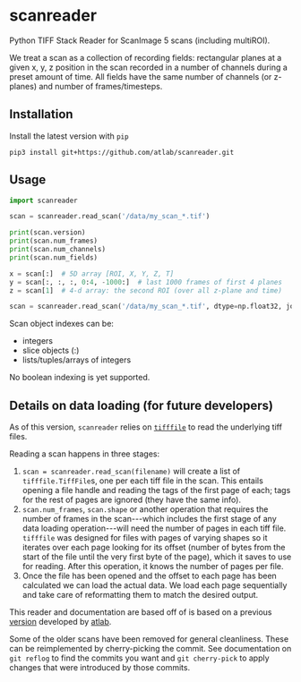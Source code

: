 # scanreader

Python TIFF Stack Reader for ScanImage 5 scans (including multiROI).

We treat a scan as a collection of recording fields:
rectangular planes at a given x, y, z position in the scan
recorded in a number of channels during a preset amount of time.
All fields have the same number of channels (or z-planes) and number of frames/timesteps.

## Installation

Install the latest version with `pip`

```shell
pip3 install git+https://github.com/atlab/scanreader.git
```

## Usage

```python
import scanreader

scan = scanreader.read_scan('/data/my_scan_*.tif')

print(scan.version)
print(scan.num_frames)
print(scan.num_channels)
print(scan.num_fields)

x = scan[:]  # 5D array [ROI, X, Y, Z, T]
y = scan[:, :, :, 0:4, -1000:]  # last 1000 frames of first 4 planes
z = scan[1]  # 4-d array: the second ROI (over all z-plane and time)

scan = scanreader.read_scan('/data/my_scan_*.tif', dtype=np.float32, join_contiguous=True)
```

Scan object indexes can be:

- integers
- slice objects (:)
- lists/tuples/arrays of integers

No boolean indexing is yet supported.

## Details on data loading (for future developers)

As of this version, `scanreader` relies on [`tifffile`](https://pypi.org/project/tifffile/) to read the underlying tiff files.

Reading a scan happens in three stages:
1. `scan = scanreader.read_scan(filename)` will create a list of `tifffile.TiffFile`s, one per each tiff file in the scan. This entails opening a file handle and reading the tags of the first page of each; tags for the rest of pages are ignored (they have the same info).
2. `scan.num_frames`, `scan.shape` or another operation that requires the number of frames in the scan---which includes the first stage of any data loading operation---will need the number of pages in each tiff file. `tifffile` was designed for files with pages of varying shapes so it iterates over each page looking for its offset (number of bytes from the start of the file until the very first byte of the page), which it saves to use for reading. After this operation, it knows the number of pages per file.
3. Once the file has been opened and the offset to each page has been calculated we can load the actual data. We load each page sequentially and take care of reformatting them to match the desired output.

This reader and documentation are based off of  is based on a previous [version](https://github.com/atlab/scanreader) developed by [atlab](https://github.com/atlab/).

Some of the older scans have been removed for general cleanliness. These can be reimplemented by cherry-picking the commit. See documentation on `git reflog` to find the commits you want and `git cherry-pick` to apply changes that were introduced by those commits.
